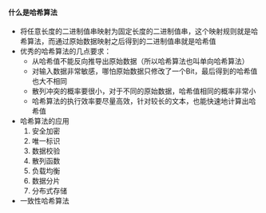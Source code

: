 #### 什么是哈希算法
- 将任意长度的二进制值串映射为固定长度的二进制值串，这个映射规则就是哈希算法，而通过原始数据映射之后得到的二进制值串就是哈希值
- 优秀的哈希算法的几点要求：
  - 从哈希值不能反向推导出原始数据（所以哈希算法也叫单向哈希算法）
  - 对输入数据非常敏感，哪怕原始数据只修改了一个Bit，最后得到的哈希值也大不相同
  - 散列冲突的概率要很小，对于不同的原始数据，哈希值相同的概率非常小
  - 哈希算法的执行效率要尽量高效，针对较长的文本，也能快速地计算出哈希值
- 哈希算法的应用
  1. 安全加密
  2. 唯一标识
  3. 数据校验
  4. 散列函数
  5. 负载均衡
  6. 数据分片
  7. 分布式存储
- 一致性哈希算法